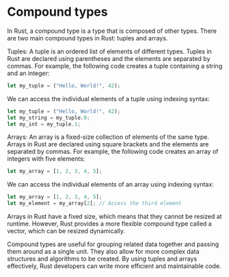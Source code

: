 # Compound types

In Rust, a compound type is a type that is composed of other types. There are two main compound types in Rust: tuples and arrays.

Tuples: A tuple is an ordered list of elements of different types. Tuples in Rust are declared using parentheses and the elements are separated by commas. For example, the following code creates a tuple containing a string and an integer:

```rust
let my_tuple = ("Hello, World!", 42);
```

We can access the individual elements of a tuple using indexing syntax:

```rust
let my_tuple = ("Hello, World!", 42);
let my_string = my_tuple.0;
let my_int = my_tuple.1;
```

Arrays: An array is a fixed-size collection of elements of the same type. Arrays in Rust are declared using square brackets and the elements are separated by commas. For example, the following code creates an array of integers with five elements:

```rust
let my_array = [1, 2, 3, 4, 5];
```

We can access the individual elements of an array using indexing syntax:

```rust
let my_array = [1, 2, 3, 4, 5];
let my_element = my_array[2]; // Access the third element
```

Arrays in Rust have a fixed size, which means that they cannot be resized at runtime. However, Rust provides a more flexible compound type called a vector, which can be resized dynamically.

Compound types are useful for grouping related data together and passing them around as a single unit. They also allow for more complex data structures and algorithms to be created. By using tuples and arrays effectively, Rust developers can write more efficient and maintainable code.
